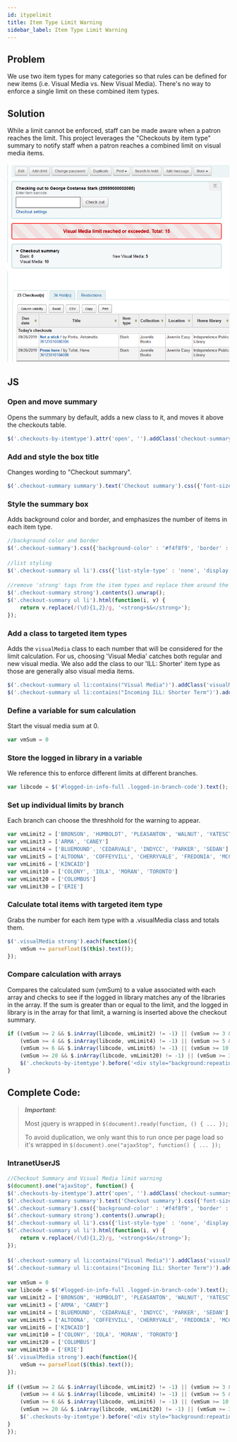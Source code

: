 ```yaml
---
id: itypelimit
title: Item Type Limit Warning
sidebar_label: Item Type Limit Warning
---
```

## Problem
We use two item types for many categories so that rules can be defined for new items (i.e. Visual Media vs. New Visual Media). There's no way to enforce a single limit on these combined item types.

## Solution
While a limit cannot be enforced, staff can be made aware when a patron reaches the limit. This project leverages the "Checkouts by item type" summary to notify staff when a patron reaches a combined limit on visual media items.

![itypelimit](assets/itypeLimit.png)

## JS

### Open and move summary
Opens the summary by default, adds a new class to it, and moves it above the checkouts table.

```js
$('.checkouts-by-itemtype').attr('open', '').addClass('checkout-summary').insertAfter('#circ_circulation #mainform');
```

### Add and style the box title
Changes wording to "Checkout summary".

```js
$('.checkout-summary summary').text('Checkout summary').css({'font-size' : '105%', 'font-weight' : '700'});
```
### Style the summary box
Adds background color and border, and emphasizes the number of items in each item type.
```js
//background color and border
$('.checkout-summary').css({'background-color' : '#f4f8f9', 'border' : '2px solid #b9d8d9', 'border-radius' : '5px', 'margin' : '1em 0', 'padding' : '1em'});

//list styling
$('.checkout-summary ul li').css({'list-style-type' : 'none', 'display' : 'inline-block', 'margin-right' : '1em', 'padding-top' : '2px', 'width' : '45%'});

//remove 'strong' tags from the item types and replace them around the numbers
$('.checkout-summary strong').contents().unwrap();
$('.checkout-summary ul li').html(function(i, v) {
    return v.replace(/(\d){1,2}/g, '<strong>$&</strong>');
});
```

### Add a class to targeted item types
Adds the `visualMedia` class to each number that will be considered for the limit calculation. For us, choosing 'Visual Media' catches both regular and new visual media. We also add the class to our 'ILL: Shorter' item type as those are generally also visual media items.
```js
$('.checkout-summary ul li:contains("Visual Media")').addClass('visualMedia');
$('.checkout-summary ul li:contains("Incoming ILL: Shorter Term")').addClass('visualMedia');
```

### Define a variable for sum calculation
Start the visual media sum at 0.
```js
var vmSum = 0
```

### Store the logged in library in a variable
We reference this to enforce different limits at different branches.
```js
var libcode = $('#logged-in-info-full .logged-in-branch-code').text();
```

### Set up individual limits by branch
Each branch can choose the threshhold for the warning to appear.
```js
var vmLimit2 = ['BRONSON', 'HUMBOLDT', 'PLEASANTON', 'WALNUT', 'YATESCTR']
var vmLimit3 = ['ARMA', 'CANEY']
var vmLimit4 = ['BLUEMOUND', 'CEDARVALE', 'INDYCC', 'PARKER', 'SEDAN']
var vmLimit5 = ['ALTOONA', 'COFFEYVILL', 'CHERRYVALE', 'FREDONIA', 'MCCUNE', 'MOUNDCITY', 'PRESCOTT']
var vmLimit6 = ['KINCAID']
var vmLimit10 = ['COLONY', 'IOLA', 'MORAN', 'TORONTO']
var vmLimit20 = ['COLUMBUS']
var vmLimit30 = ['ERIE']
```

### Calculate total items with targeted item type
Grabs the number for each item type with a .visualMedia class and totals them.
```js
$('.visualMedia strong').each(function(){
    vmSum += parseFloat($(this).text());
});
```

### Compare calculation with arrays
Compares the calculated sum (vmSum) to a value associated with each array and checks to see if the logged in library matches any of the libraries in the array. If the sum is greater than or equal to the limit, and the logged in library is in the array for that limit, a warning is inserted above the checkout summary.
```js
if ((vmSum >= 2 && $.inArray(libcode, vmLimit2) != -1) || (vmSum >= 3 && $.inArray(libcode, vmLimit3) != -1) ||
    (vmSum >= 4 && $.inArray(libcode, vmLimit4) != -1) || (vmSum >= 5 && $.inArray(libcode, vmLimit5) != -1) ||
    (vmSum >= 6 && $.inArray(libcode, vmLimit6) != -1) || (vmSum >= 10 && $.inArray(libcode, vmLimit10) != -1) ||
    (vmSum >= 20 && $.inArray(libcode, vmLimit20) != -1) || (vmSum >= 30 && $.inArray(libcode, vmLimit30) != -1)){
    $('.checkouts-by-itemtype').before('<div style="background:repeating-linear-gradient(45deg,#f2eeee,#f2eeee 20px, #f2dede 20px, #f2dede 40px);border:2px solid red;border-radius:5px;margin:1em 0;padding:1em;color:#bd0000;text-align:center;font-weight:bold;font-size:larger;">Visual Media limit reached or exceeded. Total: ' + vmSum + '</div>');
}
```

## Complete Code:
> ***Important***:
>
> Most jquery is wrapped in `$(document).ready(function, () { ... });`
>
> To avoid duplication, we only want this to run once per page load so it's wrapped in `$(document).one("ajaxStop", function() { ... });`

### IntranetUserJS
```js
//Checkout Summary and Visual Media limit warning
$(document).one("ajaxStop", function() {
$('.checkouts-by-itemtype').attr('open', '').addClass('checkout-summary').insertAfter('#circ_circulation #mainform');
$('.checkout-summary summary').text('Checkout summary').css({'font-size' : '105%', 'font-weight' : '700'});
$('.checkout-summary').css({'background-color' : '#f4f8f9', 'border' : '2px solid #b9d8d9', 'border-radius' : '5px', 'margin' : '1em 0', 'padding' : '1em'});
$('.checkout-summary strong').contents().unwrap();
$('.checkout-summary ul li').css({'list-style-type' : 'none', 'display' : 'inline-block', 'margin-right' : '1em', 'padding-top' : '2px', 'width' : '45%'});
$('.checkout-summary ul li').html(function(i, v) {
    return v.replace(/(\d){1,2}/g, '<strong>$&</strong>');
});

$('.checkout-summary ul li:contains("Visual Media")').addClass('visualMedia');
$('.checkout-summary ul li:contains("Incoming ILL: Shorter Term")').addClass('visualMedia');

var vmSum = 0
var libcode = $('#logged-in-info-full .logged-in-branch-code').text();
var vmLimit2 = ['BRONSON', 'HUMBOLDT', 'PLEASANTON', 'WALNUT', 'YATESCTR']
var vmLimit3 = ['ARMA', 'CANEY']
var vmLimit4 = ['BLUEMOUND', 'CEDARVALE', 'INDYCC', 'PARKER', 'SEDAN']
var vmLimit5 = ['ALTOONA', 'COFFEYVILL', 'CHERRYVALE', 'FREDONIA', 'MCCUNE', 'MOUNDCITY', 'PRESCOTT']
var vmLimit6 = ['KINCAID']
var vmLimit10 = ['COLONY', 'IOLA', 'MORAN', 'TORONTO']
var vmLimit20 = ['COLUMBUS']
var vmLimit30 = ['ERIE']
$('.visualMedia strong').each(function(){
    vmSum += parseFloat($(this).text());
});

if ((vmSum >= 2 && $.inArray(libcode, vmLimit2) != -1) || (vmSum >= 3 && $.inArray(libcode, vmLimit3) != -1) ||
    (vmSum >= 4 && $.inArray(libcode, vmLimit4) != -1) || (vmSum >= 5 && $.inArray(libcode, vmLimit5) != -1) ||
    (vmSum >= 6 && $.inArray(libcode, vmLimit6) != -1) || (vmSum >= 10 && $.inArray(libcode, vmLimit10) != -1) ||
    (vmSum >= 20 && $.inArray(libcode, vmLimit20) != -1) || (vmSum >= 30 && $.inArray(libcode, vmLimit30) != -1)){
    $('.checkouts-by-itemtype').before('<div style="background:repeating-linear-gradient(45deg,#f2eeee,#f2eeee 20px, #f2dede 20px, #f2dede 40px);border:2px solid red;border-radius:5px;margin:1em 0;padding:1em;color:#bd0000;text-align:center;font-weight:bold;font-size:larger;">Visual Media limit reached or exceeded. Total: ' + vmSum + '</div>');
}
});
```